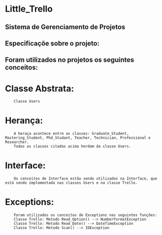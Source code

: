# Little_Trello

## Sistema de Gerenciamento de Projetos

## Especificaçõe sobre o projeto:

## Foram utilizados no projetos os seguintes conceitos:

# Classe Abstrata:
        Classe Users 

# Herança: 
        A heraça acontece entre as classes: Graduate_Student, Mastering_Student, Phd_Studant, Teacher, Technician, Professional e Researcher. 
        Todas as classes citadas acima herdam da classe Users.

# Interface: 
        Os conceitos de Interface estão sendo utilizados na Interface, que está sendo implementada nas classes Users e na classe Trello.
        
# Exceptions:
        Foram utilizados os conceitos de Exceptions nas seguintes funções:
        Classe Trello: Metodo Read_Option() --> NumberFormatException
        Classe Trello: Metodo Read_Date() --> DateTimeException
        Classe Trello: Metodo Scan() --> IOException
        
